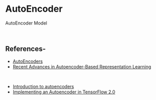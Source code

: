# AutoEncoder
AutoEncoder Model

<br/>

## References-
* [AutoEncoders](http://www.deeplearningbook.org/contents/autoencoders.html)
* [Recent Advances in Autoencoder-Based Representation Learning](https://arxiv.org/pdf/1812.05069.pdf)

<br/>

* [Introduction to autoencoders](https://www.jeremyjordan.me/autoencoders/)
* [Implementing an Autoencoder in TensorFlow 2.0](https://towardsdatascience.com/implementing-an-autoencoder-in-tensorflow-2-0-5e86126e9f7)
